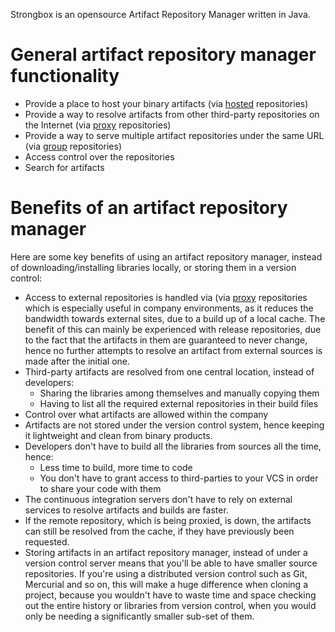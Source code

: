 Strongbox is an opensource Artifact Repository Manager written in Java.

# General artifact repository manager functionality
* Provide a place to host your binary artifacts (via [hosted](Repositories#hosted) repositories)
* Provide a way to resolve artifacts from other third-party repositories on the Internet (via [proxy](Repositories#proxy) repositories)
* Provide a way to serve multiple artifact repositories under the same URL (via [group](Repositories#group) repositories)
* Access control over the repositories
* Search for artifacts

# Benefits of an artifact repository manager

Here are some key benefits of using an artifact repository manager, instead of downloading/installing libraries locally, or storing them in a version control:
* Access to external repositories is handled via (via [proxy](Repositories#proxy) repositories which is especially useful in company environments, as it reduces the bandwidth towards external sites, due to a build up of a local cache. The benefit of this can mainly be experienced with release repositories, due to the fact that the artifacts in them are guaranteed to never change, hence no further attempts to resolve an artifact from external sources is made after the initial one.
* Third-party artifacts are resolved from one central location, instead of developers:
  * Sharing the libraries among themselves and manually copying them
  * Having to list all the required external repositories in their build files
* Control over what artifacts are allowed within the company
* Artifacts are not stored under the version control system, hence keeping it lightweight and clean from binary products.
* Developers don't have to build all the libraries from sources all the time, hence:
  * Less time to build, more time to code
  * You don't have to grant access to third-parties to your VCS in order to share your code with them
* The continuous integration servers don't have to rely on external services to resolve artifacts and builds are faster.
* If the remote repository, which is being proxied, is down, the artifacts can still be resolved from the cache, if they have previously been requested.
* Storing artifacts in an artifact repository manager, instead of under a version control server means that you'll be able to have smaller source repositories. If you're using a distributed version control such as Git, Mercurial and so on, this will make a huge difference when cloning a project, because you wouldn't have to waste time and space checking out the entire history or libraries from version control, when you would only be needing a significantly smaller sub-set of them.
